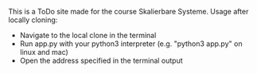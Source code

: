 This is a ToDo site made for the course Skalierbare Systeme.
Usage after locally cloning:
* Navigate to the local clone in the terminal
* Run app.py with your python3 interpreter (e.g. "python3 app.py" on linux and mac)
* Open the address specified in the terminal output
